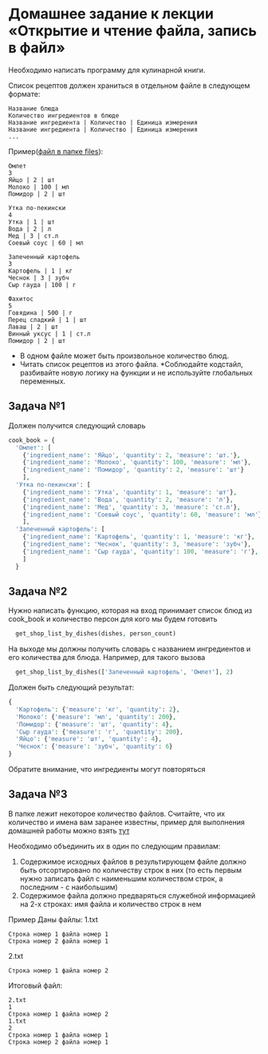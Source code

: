 # Домашнее задание к лекции «Открытие и чтение файла, запись в файл»
 Необходимо написать программу для кулинарной книги.

 Список рецептов должен храниться в отдельном файле в следующем формате:
 ```
 Название блюда
 Количество ингредиентов в блюде
 Название ингредиента | Количество | Единица измерения
 Название ингредиента | Количество | Единица измерения
 ...
 ```

 Пример([файл в папке files](https://github.com/netology-code/py-homework-basic-files/tree/master/2.4.files)):

 ```
 Омлет
 3
 Яйцо | 2 | шт
 Молоко | 100 | мл
 Помидор | 2 | шт

 Утка по-пекински
 4
 Утка | 1 | шт
 Вода | 2 | л
 Мед | 3 | ст.л
 Соевый соус | 60 | мл

 Запеченный картофель
 3
 Картофель | 1 | кг
 Чеснок | 3 | зубч
 Сыр гауда | 100 | г

 Фахитос
 5
 Говядина | 500 | г
 Перец сладкий | 1 | шт
 Лаваш | 2 | шт
 Винный уксус | 1 | ст.л
 Помидор | 2 | шт
 ```
 * В одном файле может быть произвольное количество блюд.
 * Читать список рецептов из этого файла.
 *Соблюдайте кодстайл, разбивайте новую логику на функции и не используйте глобальных переменных.

## Задача №1
  Должен получится следующий словарь

```php
cook_book = {
  'Омлет': [
    {'ingredient_name': 'Яйцо', 'quantity': 2, 'measure': 'шт.'},
    {'ingredient_name': 'Молоко', 'quantity': 100, 'measure': 'мл'},
    {'ingredient_name': 'Помидор', 'quantity': 2, 'measure': 'шт'}
    ],
  'Утка по-пекински': [
    {'ingredient_name': 'Утка', 'quantity': 1, 'measure': 'шт'},
    {'ingredient_name': 'Вода', 'quantity': 2, 'measure': 'л'},
    {'ingredient_name': 'Мед', 'quantity': 3, 'measure': 'ст.л'},
    {'ingredient_name': 'Соевый соус', 'quantity': 60, 'measure': 'мл'}
    ],
  'Запеченный картофель': [
    {'ingredient_name': 'Картофель', 'quantity': 1, 'measure': 'кг'},
    {'ingredient_name': 'Чеснок', 'quantity': 3, 'measure': 'зубч'},
    {'ingredient_name': 'Сыр гауда', 'quantity': 100, 'measure': 'г'},
    ]
  }
```
## Задача №2
  Нужно написать функцию, которая на вход принимает список блюд из cook_book и количество персон для кого мы будем готовить

```php
  get_shop_list_by_dishes(dishes, person_count)
```
  На выходе мы должны получить словарь с названием ингредиентов и его количества для блюда. Например, для такого вызова

```php
  get_shop_list_by_dishes(['Запеченный картофель', 'Омлет'], 2)
```

 Должен быть следующий результат:

```php
{
  'Картофель': {'measure': 'кг', 'quantity': 2},
  'Молоко': {'measure': 'мл', 'quantity': 200},
  'Помидор': {'measure': 'шт', 'quantity': 4},
  'Сыр гауда': {'measure': 'г', 'quantity': 200},
  'Яйцо': {'measure': 'шт', 'quantity': 4},
  'Чеснок': {'measure': 'зубч', 'quantity': 6}
}
```
 Обратите внимание, что ингредиенты могут повторяться

## Задача №3
 В папке лежит некоторое количество файлов. Считайте, что их количество и имена вам заранее известны, пример для выполнения домашней работы можно взять [тут](https://github.com/netology-code/py-homework-basic-files/tree/master/2.4.files/sorted)

 Необходимо объединить их в один по следующим правилам:

 1. Содержимое исходных файлов в результирующем файле должно быть отсортировано по количеству строк в них (то есть первым нужно записать файл с наименьшим количеством строк, а последним - с наибольшим)
 1. Содержимое файла должно предваряться служебной информацией на 2-х строках: имя файла и количество строк в нем
 
  Пример Даны файлы: 1.txt

```
Строка номер 1 файла номер 1
Строка номер 2 файла номер 1
```
  2.txt

```
Строка номер 1 файла номер 2
```

  Итоговый файл:

```
2.txt
1
Строка номер 1 файла номер 2
1.txt
2
Строка номер 1 файла номер 1
Строка номер 2 файла номер 1
```
